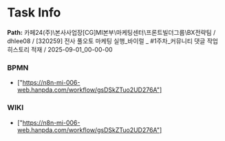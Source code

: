 # Task Info

**Path:** 카페24(주)\본사사업장\[CG]MI본부\마케팅센터\프론트빌더그룹\BX전략팀 / dhlee08 / [320259] 전사 풀오토 마케팅 실행_바이럴 _ #1주차_커뮤니티 댓글 작업 히스토리 적재 / 2025-09-01_00-00-00

### BPMN
- ["https://n8n-mi-006-web.hanpda.com/workflow/gsDSkZTuo2UD276A"]

### WIKI
- ["https://n8n-mi-006-web.hanpda.com/workflow/gsDSkZTuo2UD276A"]

